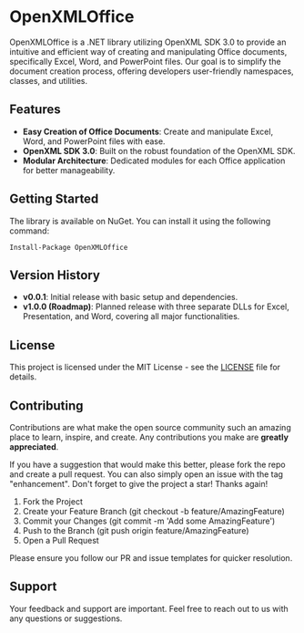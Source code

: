 # OpenXMLOffice

OpenXMLOffice is a .NET library utilizing OpenXML SDK 3.0 to provide an intuitive and efficient way of creating and manipulating Office documents, specifically Excel, Word, and PowerPoint files. Our goal is to simplify the document creation process, offering developers user-friendly namespaces, classes, and utilities.

## Features

- **Easy Creation of Office Documents**: Create and manipulate Excel, Word, and PowerPoint files with ease.
- **OpenXML SDK 3.0**: Built on the robust foundation of the OpenXML SDK.
- **Modular Architecture**: Dedicated modules for each Office application for better manageability.

## Getting Started

The library is available on NuGet. You can install it using the following command:

```shell
Install-Package OpenXMLOffice
```

## Version History

- **v0.0.1**: Initial release with basic setup and dependencies.
- **v1.0.0 (Roadmap)**: Planned release with three separate DLLs for Excel, Presentation, and Word, covering all major functionalities.

## License

This project is licensed under the MIT License - see the [LICENSE](https://github.com/DraviaVemal/OpenXMLOffice/blob/main/LICENSE) file for details.

## Contributing

Contributions are what make the open source community such an amazing place to learn, inspire, and create. Any contributions you make are **greatly appreciated**.

If you have a suggestion that would make this better, please fork the repo and create a pull request. You can also simply open an issue with the tag "enhancement". Don't forget to give the project a star! Thanks again!

1. Fork the Project
2. Create your Feature Branch (git checkout -b feature/AmazingFeature)
3. Commit your Changes (git commit -m 'Add some AmazingFeature')
4. Push to the Branch (git push origin feature/AmazingFeature)
5. Open a Pull Request

Please ensure you follow our PR and issue templates for quicker resolution.

## Support

Your feedback and support are important. Feel free to reach out to us with any questions or suggestions.